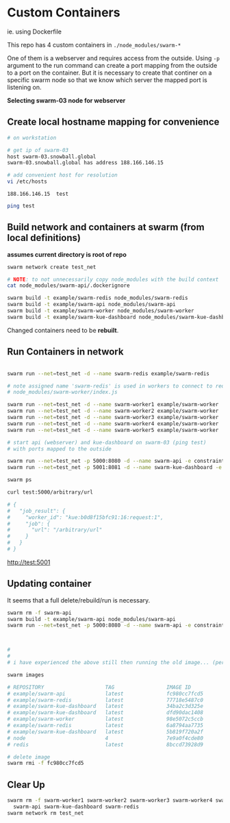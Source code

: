 # Custom Containers

ie. using Dockerfile

This repo has 4 custom containers in `./node_modules/swarm-*`

One of them is a webserver and requires access from the outside. Using `-p` argument to the run command can create a port mapping from the outside to a port on the container. But it is necessary to create that continer on a specific swarm node so that we know which server the mapped port is listening on.

**Selecting swarm-03 node for webserver**

## Create local hostname mapping for convenience

```bash
# on workstation

# get ip of swarm-03
host swarm-03.snowball.global
swarm-03.snowball.global has address 188.166.146.15

# add convenient host for resolution
vi /etc/hosts
```
```
188.166.146.15  test
```
```bash
ping test
```

## Build network and containers at swarm (from local definitions)

**assumes current directory is root of repo**

```bash
swarm network create test_net

# NOTE: to not unnecessarily copy node_modules with the build context
cat node_modules/swarm-api/.dockerignore

swarm build -t example/swarm-redis node_modules/swarm-redis
swarm build -t example/swarm-api node_modules/swarm-api
swarm build -t example/swarm-worker node_modules/swarm-worker
swarm build -t example/swarm-kue-dashboard node_modules/swarm-kue-dashboard
```

Changed containers need to be **rebuilt**.

## Run Containers in network

```bash

swarm run --net=test_net -d --name swarm-redis example/swarm-redis

# note assigned name 'swarm-redis' is used in workers to connect to redis
# node_modules/swarm-worker/index.js

swarm run --net=test_net -d --name swarm-worker1 example/swarm-worker
swarm run --net=test_net -d --name swarm-worker2 example/swarm-worker
swarm run --net=test_net -d --name swarm-worker3 example/swarm-worker
swarm run --net=test_net -d --name swarm-worker4 example/swarm-worker
swarm run --net=test_net -d --name swarm-worker5 example/swarm-worker

# start api (webserver) and kue-dashboard on swarm-03 (ping test)
# with ports mapped to the outside

swarm run --net=test_net -p 5000:8080 -d --name swarm-api -e constraint:seq==03 example/swarm-api
swarm run --net=test_net -p 5001:8081 -d --name swarm-kue-dashboard -e constraint:seq==03 example/swarm-kue-dashboard

swarm ps
```
```bash
curl test:5000/arbitrary/url

# {
#   "job_result": {
#     "worker_id": "kue:b0d8f15bfc91:16:request:1",
#     "job": {
#       "url": "/arbitrary/url"
#     }
#   }
# }
```

[http://test:5001](http://test:5001)

## Updating container

It seems that a full delete/rebuild/run is necessary.

```bash
swarm rm -f swarm-api
swarm build -t example/swarm-api node_modules/swarm-api
swarm run --net=test_net -p 5000:8080 -d --name swarm-api -e constraint:seq==03 example/swarm-api



#
#
# i have experienced the above still then running the old image... (perhaps this helps)

swarm images

# REPOSITORY                    TAG                 IMAGE ID            CREATED             VIRTUAL SIZE
# example/swarm-api             latest              fc980cc7fcd5        7 minutes ago       669.8 MB
# example/swarm-redis           latest              77718e5487c0        17 minutes ago      151.3 MB
# example/swarm-kue-dashboard   latest              34ba2c3d325e        17 minutes ago      669.8 MB
# example/swarm-kue-dashboard   latest              dfd90dac1408        24 minutes ago      669.8 MB
# example/swarm-worker          latest              98e5072c5ccb        24 minutes ago      669.8 MB
# example/swarm-redis           latest              6a8794aa7735        25 minutes ago      151.3 MB
# example/swarm-kue-dashboard   latest              5b819f720a2f        About an hour ago   669.8 MB
# node                          4                   7e9a0f4cde80        3 days ago          642.7 MB
# redis                         latest              8bccd73928d9        2 weeks ago         151.3 MB

# delete image
swarm rmi -f fc980cc7fcd5
```

## Clear Up

```bash
swarm rm -f swarm-worker1 swarm-worker2 swarm-worker3 swarm-worker4 swarm-worker5 \
  swarm-api swarm-kue-dashboard swarm-redis
swarm network rm test_net
```